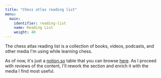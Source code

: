 ```yaml
---
title: "Chess atlas reading list"
menu:
  main:
    identifier: reading-list
    name: Reading List
    weight: 40
---
```


The chess atlas reading list is a collection of books, videos, podcasts, and
other media I'm using while learning chess.

As of now, it's just a [notion.so](https://notion.so) table that you can browse
[here](https://www.notion.so/Chess-Atlas-Reading-list-4534826d95f54481b3e8b4cd93dbf64d). As I proceed with reviews of
the content, I'll rework the section and enrich it with the media I find most useful.